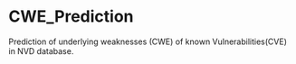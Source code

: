 # CWE_Prediction
Prediction of underlying weaknesses (CWE) of known Vulnerabilities(CVE) in NVD database.
